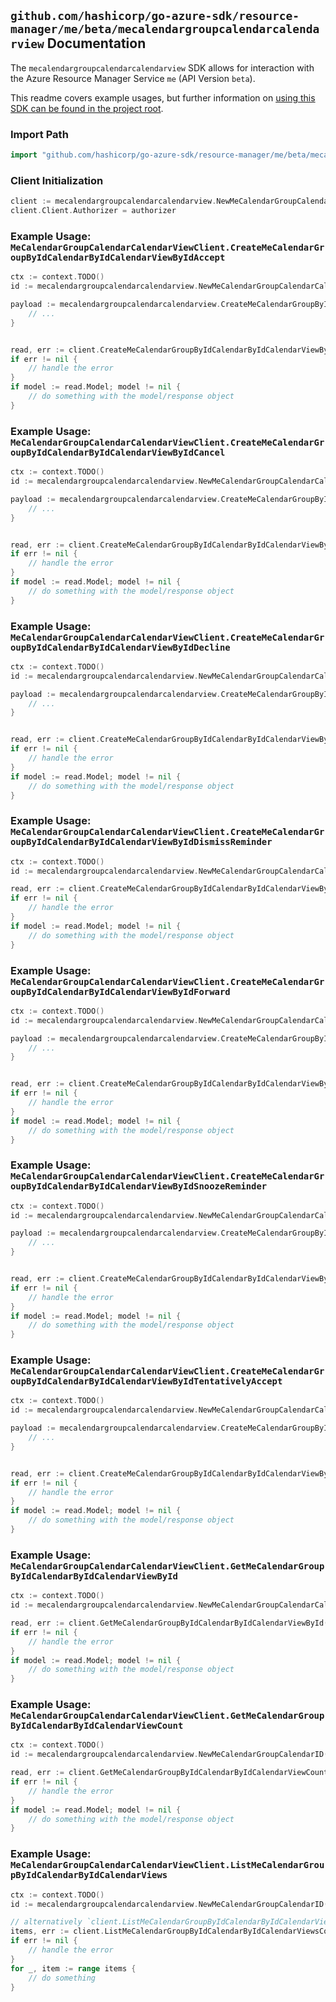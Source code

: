 
## `github.com/hashicorp/go-azure-sdk/resource-manager/me/beta/mecalendargroupcalendarcalendarview` Documentation

The `mecalendargroupcalendarcalendarview` SDK allows for interaction with the Azure Resource Manager Service `me` (API Version `beta`).

This readme covers example usages, but further information on [using this SDK can be found in the project root](https://github.com/hashicorp/go-azure-sdk/tree/main/docs).

### Import Path

```go
import "github.com/hashicorp/go-azure-sdk/resource-manager/me/beta/mecalendargroupcalendarcalendarview"
```


### Client Initialization

```go
client := mecalendargroupcalendarcalendarview.NewMeCalendarGroupCalendarCalendarViewClientWithBaseURI("https://management.azure.com")
client.Client.Authorizer = authorizer
```


### Example Usage: `MeCalendarGroupCalendarCalendarViewClient.CreateMeCalendarGroupByIdCalendarByIdCalendarViewByIdAccept`

```go
ctx := context.TODO()
id := mecalendargroupcalendarcalendarview.NewMeCalendarGroupCalendarCalendarViewID("calendarGroupIdValue", "calendarIdValue", "eventIdValue")

payload := mecalendargroupcalendarcalendarview.CreateMeCalendarGroupByIdCalendarByIdCalendarViewByIdAcceptRequest{
	// ...
}


read, err := client.CreateMeCalendarGroupByIdCalendarByIdCalendarViewByIdAccept(ctx, id, payload)
if err != nil {
	// handle the error
}
if model := read.Model; model != nil {
	// do something with the model/response object
}
```


### Example Usage: `MeCalendarGroupCalendarCalendarViewClient.CreateMeCalendarGroupByIdCalendarByIdCalendarViewByIdCancel`

```go
ctx := context.TODO()
id := mecalendargroupcalendarcalendarview.NewMeCalendarGroupCalendarCalendarViewID("calendarGroupIdValue", "calendarIdValue", "eventIdValue")

payload := mecalendargroupcalendarcalendarview.CreateMeCalendarGroupByIdCalendarByIdCalendarViewByIdCancelRequest{
	// ...
}


read, err := client.CreateMeCalendarGroupByIdCalendarByIdCalendarViewByIdCancel(ctx, id, payload)
if err != nil {
	// handle the error
}
if model := read.Model; model != nil {
	// do something with the model/response object
}
```


### Example Usage: `MeCalendarGroupCalendarCalendarViewClient.CreateMeCalendarGroupByIdCalendarByIdCalendarViewByIdDecline`

```go
ctx := context.TODO()
id := mecalendargroupcalendarcalendarview.NewMeCalendarGroupCalendarCalendarViewID("calendarGroupIdValue", "calendarIdValue", "eventIdValue")

payload := mecalendargroupcalendarcalendarview.CreateMeCalendarGroupByIdCalendarByIdCalendarViewByIdDeclineRequest{
	// ...
}


read, err := client.CreateMeCalendarGroupByIdCalendarByIdCalendarViewByIdDecline(ctx, id, payload)
if err != nil {
	// handle the error
}
if model := read.Model; model != nil {
	// do something with the model/response object
}
```


### Example Usage: `MeCalendarGroupCalendarCalendarViewClient.CreateMeCalendarGroupByIdCalendarByIdCalendarViewByIdDismissReminder`

```go
ctx := context.TODO()
id := mecalendargroupcalendarcalendarview.NewMeCalendarGroupCalendarCalendarViewID("calendarGroupIdValue", "calendarIdValue", "eventIdValue")

read, err := client.CreateMeCalendarGroupByIdCalendarByIdCalendarViewByIdDismissReminder(ctx, id)
if err != nil {
	// handle the error
}
if model := read.Model; model != nil {
	// do something with the model/response object
}
```


### Example Usage: `MeCalendarGroupCalendarCalendarViewClient.CreateMeCalendarGroupByIdCalendarByIdCalendarViewByIdForward`

```go
ctx := context.TODO()
id := mecalendargroupcalendarcalendarview.NewMeCalendarGroupCalendarCalendarViewID("calendarGroupIdValue", "calendarIdValue", "eventIdValue")

payload := mecalendargroupcalendarcalendarview.CreateMeCalendarGroupByIdCalendarByIdCalendarViewByIdForwardRequest{
	// ...
}


read, err := client.CreateMeCalendarGroupByIdCalendarByIdCalendarViewByIdForward(ctx, id, payload)
if err != nil {
	// handle the error
}
if model := read.Model; model != nil {
	// do something with the model/response object
}
```


### Example Usage: `MeCalendarGroupCalendarCalendarViewClient.CreateMeCalendarGroupByIdCalendarByIdCalendarViewByIdSnoozeReminder`

```go
ctx := context.TODO()
id := mecalendargroupcalendarcalendarview.NewMeCalendarGroupCalendarCalendarViewID("calendarGroupIdValue", "calendarIdValue", "eventIdValue")

payload := mecalendargroupcalendarcalendarview.CreateMeCalendarGroupByIdCalendarByIdCalendarViewByIdSnoozeReminderRequest{
	// ...
}


read, err := client.CreateMeCalendarGroupByIdCalendarByIdCalendarViewByIdSnoozeReminder(ctx, id, payload)
if err != nil {
	// handle the error
}
if model := read.Model; model != nil {
	// do something with the model/response object
}
```


### Example Usage: `MeCalendarGroupCalendarCalendarViewClient.CreateMeCalendarGroupByIdCalendarByIdCalendarViewByIdTentativelyAccept`

```go
ctx := context.TODO()
id := mecalendargroupcalendarcalendarview.NewMeCalendarGroupCalendarCalendarViewID("calendarGroupIdValue", "calendarIdValue", "eventIdValue")

payload := mecalendargroupcalendarcalendarview.CreateMeCalendarGroupByIdCalendarByIdCalendarViewByIdTentativelyAcceptRequest{
	// ...
}


read, err := client.CreateMeCalendarGroupByIdCalendarByIdCalendarViewByIdTentativelyAccept(ctx, id, payload)
if err != nil {
	// handle the error
}
if model := read.Model; model != nil {
	// do something with the model/response object
}
```


### Example Usage: `MeCalendarGroupCalendarCalendarViewClient.GetMeCalendarGroupByIdCalendarByIdCalendarViewById`

```go
ctx := context.TODO()
id := mecalendargroupcalendarcalendarview.NewMeCalendarGroupCalendarCalendarViewID("calendarGroupIdValue", "calendarIdValue", "eventIdValue")

read, err := client.GetMeCalendarGroupByIdCalendarByIdCalendarViewById(ctx, id)
if err != nil {
	// handle the error
}
if model := read.Model; model != nil {
	// do something with the model/response object
}
```


### Example Usage: `MeCalendarGroupCalendarCalendarViewClient.GetMeCalendarGroupByIdCalendarByIdCalendarViewCount`

```go
ctx := context.TODO()
id := mecalendargroupcalendarcalendarview.NewMeCalendarGroupCalendarID("calendarGroupIdValue", "calendarIdValue")

read, err := client.GetMeCalendarGroupByIdCalendarByIdCalendarViewCount(ctx, id)
if err != nil {
	// handle the error
}
if model := read.Model; model != nil {
	// do something with the model/response object
}
```


### Example Usage: `MeCalendarGroupCalendarCalendarViewClient.ListMeCalendarGroupByIdCalendarByIdCalendarViews`

```go
ctx := context.TODO()
id := mecalendargroupcalendarcalendarview.NewMeCalendarGroupCalendarID("calendarGroupIdValue", "calendarIdValue")

// alternatively `client.ListMeCalendarGroupByIdCalendarByIdCalendarViews(ctx, id)` can be used to do batched pagination
items, err := client.ListMeCalendarGroupByIdCalendarByIdCalendarViewsComplete(ctx, id)
if err != nil {
	// handle the error
}
for _, item := range items {
	// do something
}
```

